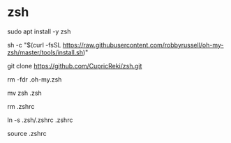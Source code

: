 # zsh

sudo apt install -y zsh

sh -c "$(curl -fsSL https://raw.githubusercontent.com/robbyrussell/oh-my-zsh/master/tools/install.sh)"

git clone https://github.com/CupricReki/zsh.git

rm -fdr .oh-my.zsh

mv zsh .zsh

rm .zshrc

ln -s .zsh/.zshrc .zshrc

source .zshrc
